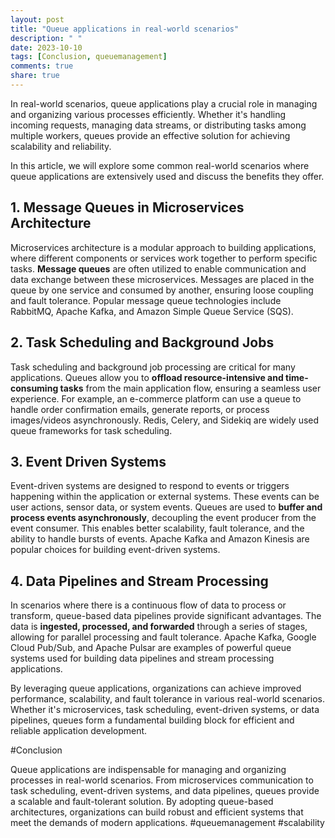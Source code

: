 ```yaml
---
layout: post
title: "Queue applications in real-world scenarios"
description: " "
date: 2023-10-10
tags: [Conclusion, queuemanagement]
comments: true
share: true
---
```


In real-world scenarios, queue applications play a crucial role in managing and organizing various processes efficiently. Whether it's handling incoming requests, managing data streams, or distributing tasks among multiple workers, queues provide an effective solution for achieving scalability and reliability. 

In this article, we will explore some common real-world scenarios where queue applications are extensively used and discuss the benefits they offer.

## 1. Message Queues in Microservices Architecture

Microservices architecture is a modular approach to building applications, where different components or services work together to perform specific tasks. **Message queues** are often utilized to enable communication and data exchange between these microservices. Messages are placed in the queue by one service and consumed by another, ensuring loose coupling and fault tolerance. Popular message queue technologies include RabbitMQ, Apache Kafka, and Amazon Simple Queue Service (SQS).

## 2. Task Scheduling and Background Jobs

Task scheduling and background job processing are critical for many applications. Queues allow you to **offload resource-intensive and time-consuming tasks** from the main application flow, ensuring a seamless user experience. For example, an e-commerce platform can use a queue to handle order confirmation emails, generate reports, or process images/videos asynchronously. Redis, Celery, and Sidekiq are widely used queue frameworks for task scheduling.

## 3. Event Driven Systems

Event-driven systems are designed to respond to events or triggers happening within the application or external systems. These events can be user actions, sensor data, or system events. Queues are used to **buffer and process events asynchronously**, decoupling the event producer from the event consumer. This enables better scalability, fault tolerance, and the ability to handle bursts of events. Apache Kafka and Amazon Kinesis are popular choices for building event-driven systems.

## 4. Data Pipelines and Stream Processing

In scenarios where there is a continuous flow of data to process or transform, queue-based data pipelines provide significant advantages. The data is **ingested, processed, and forwarded** through a series of stages, allowing for parallel processing and fault tolerance. Apache Kafka, Google Cloud Pub/Sub, and Apache Pulsar are examples of powerful queue systems used for building data pipelines and stream processing applications.

By leveraging queue applications, organizations can achieve improved performance, scalability, and fault tolerance in various real-world scenarios. Whether it's microservices, task scheduling, event-driven systems, or data pipelines, queues form a fundamental building block for efficient and reliable application development.

#Conclusion

Queue applications are indispensable for managing and organizing processes in real-world scenarios. From microservices communication to task scheduling, event-driven systems, and data pipelines, queues provide a scalable and fault-tolerant solution. By adopting queue-based architectures, organizations can build robust and efficient systems that meet the demands of modern applications. #queuemanagement #scalability